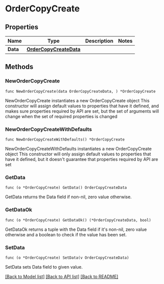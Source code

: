 # OrderCopyCreate

## Properties

Name | Type | Description | Notes
------------ | ------------- | ------------- | -------------
**Data** | [**OrderCopyCreateData**](OrderCopyCreateData.md) |  | 

## Methods

### NewOrderCopyCreate

`func NewOrderCopyCreate(data OrderCopyCreateData, ) *OrderCopyCreate`

NewOrderCopyCreate instantiates a new OrderCopyCreate object
This constructor will assign default values to properties that have it defined,
and makes sure properties required by API are set, but the set of arguments
will change when the set of required properties is changed

### NewOrderCopyCreateWithDefaults

`func NewOrderCopyCreateWithDefaults() *OrderCopyCreate`

NewOrderCopyCreateWithDefaults instantiates a new OrderCopyCreate object
This constructor will only assign default values to properties that have it defined,
but it doesn't guarantee that properties required by API are set

### GetData

`func (o *OrderCopyCreate) GetData() OrderCopyCreateData`

GetData returns the Data field if non-nil, zero value otherwise.

### GetDataOk

`func (o *OrderCopyCreate) GetDataOk() (*OrderCopyCreateData, bool)`

GetDataOk returns a tuple with the Data field if it's non-nil, zero value otherwise
and a boolean to check if the value has been set.

### SetData

`func (o *OrderCopyCreate) SetData(v OrderCopyCreateData)`

SetData sets Data field to given value.



[[Back to Model list]](../README.md#documentation-for-models) [[Back to API list]](../README.md#documentation-for-api-endpoints) [[Back to README]](../README.md)


